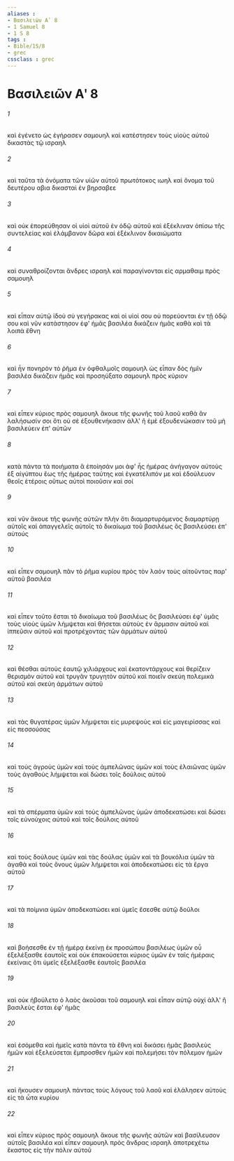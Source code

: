 ```yaml
---
aliases : 
- Βασιλειῶν Αʹ 8
- 1 Samuel 8
- 1 S 8
tags : 
- Bible/1S/8
- grec
cssclass : grec
---
```


# Βασιλειῶν Αʹ 8

###### 1
καὶ ἐγένετο ὡς ἐγήρασεν σαμουηλ καὶ κατέστησεν τοὺς υἱοὺς αὐτοῦ δικαστὰς τῷ ισραηλ
###### 2
καὶ ταῦτα τὰ ὀνόματα τῶν υἱῶν αὐτοῦ πρωτότοκος ιωηλ καὶ ὄνομα τοῦ δευτέρου αβια δικασταὶ ἐν βηρσαβεε
###### 3
καὶ οὐκ ἐπορεύθησαν οἱ υἱοὶ αὐτοῦ ἐν ὁδῷ αὐτοῦ καὶ ἐξέκλιναν ὀπίσω τῆς συντελείας καὶ ἐλάμβανον δῶρα καὶ ἐξέκλινον δικαιώματα
###### 4
καὶ συναθροίζονται ἄνδρες ισραηλ καὶ παραγίνονται εἰς αρμαθαιμ πρὸς σαμουηλ
###### 5
καὶ εἶπαν αὐτῷ ἰδοὺ σὺ γεγήρακας καὶ οἱ υἱοί σου οὐ πορεύονται ἐν τῇ ὁδῷ σου καὶ νῦν κατάστησον ἐφ' ἡμᾶς βασιλέα δικάζειν ἡμᾶς καθὰ καὶ τὰ λοιπὰ ἔθνη
###### 6
καὶ ἦν πονηρὸν τὸ ῥῆμα ἐν ὀφθαλμοῖς σαμουηλ ὡς εἶπαν δὸς ἡμῖν βασιλέα δικάζειν ἡμᾶς καὶ προσηύξατο σαμουηλ πρὸς κύριον
###### 7
καὶ εἶπεν κύριος πρὸς σαμουηλ ἄκουε τῆς φωνῆς τοῦ λαοῦ καθὰ ἂν λαλήσωσίν σοι ὅτι οὐ σὲ ἐξουθενήκασιν ἀλλ' ἢ ἐμὲ ἐξουδενώκασιν τοῦ μὴ βασιλεύειν ἐπ' αὐτῶν
###### 8
κατὰ πάντα τὰ ποιήματα ἃ ἐποίησάν μοι ἀφ' ἧς ἡμέρας ἀνήγαγον αὐτοὺς ἐξ αἰγύπτου ἕως τῆς ἡμέρας ταύτης καὶ ἐγκατέλιπόν με καὶ ἐδούλευον θεοῖς ἑτέροις οὕτως αὐτοὶ ποιοῦσιν καὶ σοί
###### 9
καὶ νῦν ἄκουε τῆς φωνῆς αὐτῶν πλὴν ὅτι διαμαρτυρόμενος διαμαρτύρῃ αὐτοῖς καὶ ἀπαγγελεῖς αὐτοῖς τὸ δικαίωμα τοῦ βασιλέως ὃς βασιλεύσει ἐπ' αὐτούς
###### 10
καὶ εἶπεν σαμουηλ πᾶν τὸ ῥῆμα κυρίου πρὸς τὸν λαὸν τοὺς αἰτοῦντας παρ' αὐτοῦ βασιλέα
###### 11
καὶ εἶπεν τοῦτο ἔσται τὸ δικαίωμα τοῦ βασιλέως ὃς βασιλεύσει ἐφ' ὑμᾶς τοὺς υἱοὺς ὑμῶν λήμψεται καὶ θήσεται αὐτοὺς ἐν ἅρμασιν αὐτοῦ καὶ ἱππεῦσιν αὐτοῦ καὶ προτρέχοντας τῶν ἁρμάτων αὐτοῦ
###### 12
καὶ θέσθαι αὐτοὺς ἑαυτῷ χιλιάρχους καὶ ἑκατοντάρχους καὶ θερίζειν θερισμὸν αὐτοῦ καὶ τρυγᾶν τρυγητὸν αὐτοῦ καὶ ποιεῖν σκεύη πολεμικὰ αὐτοῦ καὶ σκεύη ἁρμάτων αὐτοῦ
###### 13
καὶ τὰς θυγατέρας ὑμῶν λήμψεται εἰς μυρεψοὺς καὶ εἰς μαγειρίσσας καὶ εἰς πεσσούσας
###### 14
καὶ τοὺς ἀγροὺς ὑμῶν καὶ τοὺς ἀμπελῶνας ὑμῶν καὶ τοὺς ἐλαιῶνας ὑμῶν τοὺς ἀγαθοὺς λήμψεται καὶ δώσει τοῖς δούλοις αὐτοῦ
###### 15
καὶ τὰ σπέρματα ὑμῶν καὶ τοὺς ἀμπελῶνας ὑμῶν ἀποδεκατώσει καὶ δώσει τοῖς εὐνούχοις αὐτοῦ καὶ τοῖς δούλοις αὐτοῦ
###### 16
καὶ τοὺς δούλους ὑμῶν καὶ τὰς δούλας ὑμῶν καὶ τὰ βουκόλια ὑμῶν τὰ ἀγαθὰ καὶ τοὺς ὄνους ὑμῶν λήμψεται καὶ ἀποδεκατώσει εἰς τὰ ἔργα αὐτοῦ
###### 17
καὶ τὰ ποίμνια ὑμῶν ἀποδεκατώσει καὶ ὑμεῖς ἔσεσθε αὐτῷ δοῦλοι
###### 18
καὶ βοήσεσθε ἐν τῇ ἡμέρᾳ ἐκείνῃ ἐκ προσώπου βασιλέως ὑμῶν οὗ ἐξελέξασθε ἑαυτοῖς καὶ οὐκ ἐπακούσεται κύριος ὑμῶν ἐν ταῖς ἡμέραις ἐκείναις ὅτι ὑμεῖς ἐξελέξασθε ἑαυτοῖς βασιλέα
###### 19
καὶ οὐκ ἠβούλετο ὁ λαὸς ἀκοῦσαι τοῦ σαμουηλ καὶ εἶπαν αὐτῷ οὐχί ἀλλ' ἢ βασιλεὺς ἔσται ἐφ' ἡμᾶς
###### 20
καὶ ἐσόμεθα καὶ ἡμεῖς κατὰ πάντα τὰ ἔθνη καὶ δικάσει ἡμᾶς βασιλεὺς ἡμῶν καὶ ἐξελεύσεται ἔμπροσθεν ἡμῶν καὶ πολεμήσει τὸν πόλεμον ἡμῶν
###### 21
καὶ ἤκουσεν σαμουηλ πάντας τοὺς λόγους τοῦ λαοῦ καὶ ἐλάλησεν αὐτοὺς εἰς τὰ ὦτα κυρίου
###### 22
καὶ εἶπεν κύριος πρὸς σαμουηλ ἄκουε τῆς φωνῆς αὐτῶν καὶ βασίλευσον αὐτοῖς βασιλέα καὶ εἶπεν σαμουηλ πρὸς ἄνδρας ισραηλ ἀποτρεχέτω ἕκαστος εἰς τὴν πόλιν αὐτοῦ
